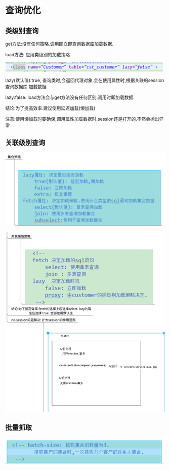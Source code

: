 # 查询优化

## 类级别查询

get方法:没有任何策略.调用即立即查询数据库加载数据.

load方法: 应用类级别的加载策略

![](../../../.gitbook/assets/image%20%2862%29.png)

lazy\(默认值\):true, 查询类时,会返回代理对象.会在使用属性时,根据关联的session查询数据库.加载数据.

lazy:false. load方法会与get方法没有任何区别.调用时即加载数据.

结论:为了提高效率.建议使用延迟加载\(懒加载\)

注意:使用懒加载时要确保,调用属性加载数据时,session还是打开的.不然会抛出异常

## 关联级别查询

![](../../../.gitbook/assets/image%20%2852%29.png)

![](../../../.gitbook/assets/image%20%285%29.png)

## 批量抓取

![](../../../.gitbook/assets/image%20%2834%29.png)

